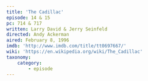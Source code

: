 ```yaml
---
title: 'The Cadillac'
episode: 14 & 15
pc: 714 & 717
written: Larry David & Jerry Seinfeld
directed: Andy Ackerman
aired: February 8, 1996
imdb: 'http://www.imdb.com/title/tt0697667/'
wiki: 'https://en.wikipedia.org/wiki/The_Cadillac'
taxonomy:
    category:
        - episode
---
```

